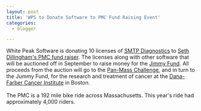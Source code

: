 ```yaml
---
layout: post
title: 'WPS to Donate Software to PMC Fund Raising Event'
categories:
  - blogger

---
```


White Peak Software is donating 10 licenses of <a href="http://www.whitepeaksoftware.com/smtpdiagnostics.aspx">SMTP Diagnostics</a> to <a href="http://www.truerwords.net/fundraising/cd-donations.html">Seth Dillingham's PMC fund raiser</a>.  The licenses along with other software that will be auctioned off in September to raise money for the <a href="http://www.jimmyfund.org/">Jimmy Fund</a>.  All proceeds from the auction will go to the <a href="http://www.pmc.org/">Pan-Mass Challenge</a>, and in turn to the Jummy Fund, for the research and treatment of cancer at the <a href="http://www.dana-farber.org/">Dana-Farber Cancer Institute</a> in Boston.<br /><br />The PMC is a 192 mile bike ride across Massachusetts.  This year's ride had approximately 4,000 riders.
